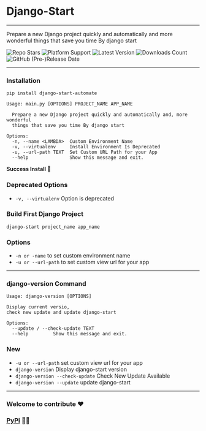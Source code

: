 # Django-Start

---
Prepare a new Django project quickly and automatically and more wonderful things that save you time By django start

![Repo Stars](https://img.shields.io/github/stars/islam-kamel/django-start?style=social) ![Platform Support](https://img.shields.io/badge/platform-Windows%20%7C%20Linux%20%7C%20MacOs-green) ![Latest Version](https://img.shields.io/badge/Latest%20Version-1.0.4--beta-green) ![Downloads Count](https://img.shields.io/github/downloads/islam-kamel/django-start/total) ![GitHub (Pre-)Release Date](https://img.shields.io/github/release-date-pre/islam-kamel/django-start)

---

### Installation

````shell
pip install django-start-automate
````

````shell
Usage: main.py [OPTIONS] PROJECT_NAME APP_NAME

  Prepare a new Django project quickly and automatically and, more wonderful
  things that save you time By django start

Options:
  -n, --name <LAMBDA>  Custom Environment Name
  -v, --virtualenv     Install Environment Is Deprecated
  -u, --url-path TEXT  Set Custom URL Path for your App
  --help               Show this message and exit.

````
**Success Install 🎊**

### Deprecated Options
- `-v, --virtualenv` Option is deprecated

### Build First Django Project
```shell
django-start project_name app_name
```

### Options
- `-n or -name` to set custom environment name
- `-u or --url-path` to set custom view url for your app

---
### django-version Command

```shell
Usage: django-version [OPTIONS]

Display current versio,
check new update and update django-start

Options:
  --update / --check-update TEXT
  --help         Show this message and exit.
```

### New
- `-u or --url-path` set custom view url for your app
- `django-version`  Display django-start version
- `django-version --check-update`  Check New Update Available
- `django-version --update`  update django-start

---
### Welcome to contribute ❤
### [PyPi](https://pypi.org/project/django-start-automate/) 🧑‍💻
